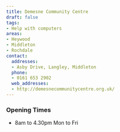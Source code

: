 ```yaml
---
title: Demesne Community Centre
draft: false
tags:
- Help with computers
areas:
- Heywood
- Middleton
- Rochdale
contact:
  addresses:
  - Asby Drive, Langley, Middleton
  phone:
  - 0161 653 2902
  web_addresses:
  - http://demesnecommunitycentre.org.uk/
---
```


### Opening Times
* 8am to 4.30pm Mon to Fri

